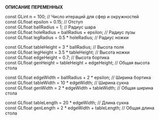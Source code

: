 **ОПИСАНИЕ ПЕРЕМЕННЫХ**

const GLint n = 100; // Число итераций для сфер и окружностей     
const GLfloat epsilon = 0.15; // Отступ           
const GLfloat ballRadius = 1; // Радиус шара            
const GLfloat holeRadius = ballRadius + epsilon; // Радиус лузы            
const GLfloat legRadius = 0.5 * holeRadius; // Радиус ножки           

сonst GLfloat tableHeight = 3 * ballRadius; // Высота поля          
const GLfloat legHeight = 3.5 * tableHeight; // Высота ножки        
const GLfloat edgeHeight = 0.7; // Высота бортика     
const GLfloat genHeight = tableHeight + edgeHeight; // Общая высота стола      

const GLfloat edgeWidth = ballRadius + 2 * epsilon; // Ширина бортика   
const GLfloat tableWidth = 10 * edgeWidth; // Ширина сукна    
const GLfloat genWidth = 2 * edgeWidth + tableWidth; // Общая ширина стола        

const GLfloat tableLength = 20 * edgeWidth; // Длина сукна     
const GLfloat genLength = 2 * edgeWidth + tableLength; // Общая длина стола      
